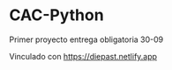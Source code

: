 # CAC-Python


Primer proyecto entrega obligatoria 30-09

Vinculado con https://diepast.netlify.app
